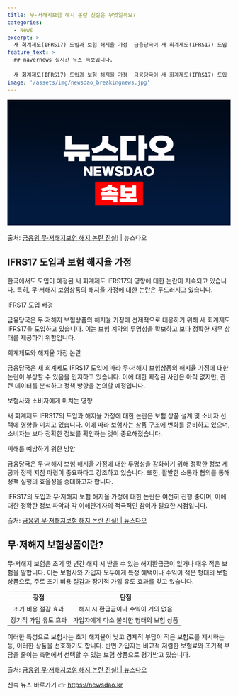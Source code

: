 ```yaml
---
title: 무·저해지보험 해지 논란 진실은 무엇일까요?
categories:
  - News
excerpt: >
  새 회계제도(IFRS17) 도입과 보험 해지율 가정  금융당국이 새 회계제도(IFRS17) 도입 이후 무·저…
feature_text: >
  ## navernews 실시간 뉴스 속보입니다.

  새 회계제도(IFRS17) 도입과 보험 해지율 가정  금융당국이 새 회계제도(IFRS17) 도입 이후 무·저…
image: '/assets/img/newsdao_breakingnews.jpg'
---
```


![뉴스다오 속보](/assets/img/newsdao_breakingnews.jpg)

<p>출처: <a href="https://newsdao.kr/4628" rel="dofollow">금융위 무·저해지보험 해지 논란 진실!</a> | 뉴스다오</p>

<h2 data-ke-size="size26">IFRS17 도입과 보험 해지율 가정</h2>
한국에서도 도입이 예정된 새 회계제도 IFRS17의 영향에 대한 논란이 지속되고 있습니다. 특히, 무·저해지 보험상품의 해지율 가정에 대한 논란은 두드러지고 있습니다.

<p data-ke-size="size16">IFRS17 도입 배경</p>
금융당국은 무·저해지 보험상품의 해지율 가정에 선제적으로 대응하기 위해 새 회계제도 IFRS17을 도입하고 있습니다. 이는 보험 계약의 투명성을 확보하고 보다 정확한 재무 상태를 제공하기 위함입니다.

<p data-ke-size="size16">회계제도와 해지율 가정 논란</p>
금융당국은 새 회계제도 IFRS17 도입에 따라 무·저해지 보험상품의 해지율 가정에 대한 논란이 부상할 수 있음을 인지하고 있습니다. 이에 대한 확정된 사안은 아직 없지만, 관련 데이터를 분석하고 정책 방향을 논의할 예정입니다.

<p data-ke-size="size16">보험사와 소비자에게 미치는 영향</p>
새 회계제도 IFRS17의 도입과 해지율 가정에 대한 논란은 보험 상품 설계 및 소비자 선택에 영향을 미치고 있습니다. 이에 따라 보험사는 상품 구조에 변화를 준비하고 있으며, 소비자는 보다 정확한 정보를 확인하는 것이 중요해졌습니다.

<p data-ke-size="size16">피해를 예방하기 위한 방안</p>
금융당국은 무·저해지 보험 해지율 가정에 대한 투명성을 강화하기 위해 정확한 정보 제공과 정책 지침 마련이 중요하다고 강조하고 있습니다. 또한, 활발한 소통과 협의를 통해 정책 실행의 효율성을 증대하고자 합니다.

IFRS17의 도입과 무·저해지 보험 해지율 가정에 대한 논란은 여전히 진행 중이며, 이에 대한 정확한 정보 파악과 각 이해관계자의 적극적인 참여가 필요한 시점입니다. 

출처: <a href="https://newsdao.kr/4628">금융위 무·저해지보험 해지 논란 진실! | 뉴스다오</a>

<h2 data-ke-size="size26">무·저해지 보험상품이란?</h2>
무·저해지 보험은 초기 몇 년간 해지 시 받을 수 있는 해지환급금이 없거나 매우 적은 보험을 말합니다. 이는 보험사와 가입자 모두에게 특정 혜택이나 수익이 적은 형태의 보험 상품으로, 주로 초기 비용 절감과 장기적 가입 유도 효과를 갖고 있습니다.

<table>
	<tr>
		<td style="text-align: center; height: 17px;"><b>장점</b></td>
		<td style="text-align: center; height: 17px;"><b>단점</b></td>
	</tr>
	<tr>
		<td style="text-align: center; height: 17px;">초기 비용 절감 효과</td>
		<td style="text-align: center; height: 17px;">해지 시 환급금이나 수익이 거의 없음</td>
	</tr>
	<tr>
		<td style="text-align: center; height: 17px;">장기적 가입 유도 효과</td>
		<td style="text-align: center; height: 17px;">가입자에게 다소 불리한 형태의 보험 상품</td>
	</tr>
</table>

이러한 특성으로 보험사는 초기 해지율이 낮고 경제적 부담이 적은 보험료를 제시하는 등, 이러한 상품을 선호하기도 합니다. 반면 가입자는 비교적 저렴한 보험료와 초기적 부담을 줄이는 측면에서 선택할 수 있는 보험 상품으로 평가받고 있습니다.

출처: <a href="https://newsdao.kr/4628">금융위 무·저해지보험 해지 논란 진실! | 뉴스다오</a> 

신속 뉴스 바로가기 👉 <a href="https://newsdao.kr" rel="dofollow">https://newsdao.kr</a>



